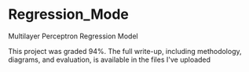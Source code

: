 # Regression_Mode
Multilayer Perceptron Regression Model


This project was graded 94%. The full write-up, including methodology, diagrams, and evaluation, is available in the files I've uploaded
